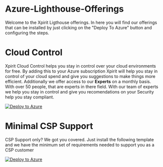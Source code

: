 # Azure-Lighthouse-Offerings

Welcome to the Xpirit Ligthouse offerings. In here you will find our offerings that can be installed by just clicking on the "Deploy To Azure" button and configuring the steps.

# Cloud Control

Xpirit Cloud Control helps you stay in control over your cloud environments for free. By adding this to your Azure subscription Xpirit will help you stay in control of your cloud spend and give you suggestions to make things more efficient. Additionally we offer access to our **Experts** on a monthly basis. With over 50 people, that are experts in there field. With our team of experts we help you stay in control and give you recomendations on your Security help you stay compliant.

 [![Deploy to Azure](https://aka.ms/deploytoazurebutton)](https://portal.azure.com/#create/Microsoft.Template/uri/https%3A%2F%2Fraw.githubusercontent.com%2FXpiritBV%2FAzure-Lighthouse-Offerings%2Fmain%2FCloud%20Control%2Fonboard-csp-subscription.json) 



# Minimal CSP Support

CSP Support only? We got you covered. Just install the following template and we have the minimum set of requirements needed to support you as a CSP customer

 [![Deploy to Azure](https://aka.ms/deploytoazurebutton)](https://portal.azure.com/#create/Microsoft.Template/uri/https%3A%2F%2Fraw.githubusercontent.com%2FXpiritBV%2FAzure-Lighthouse-Offerings%2Fmain%2FCSP%2Fminimal_csp_support.json) 
